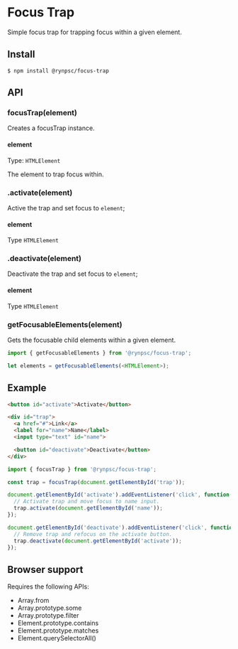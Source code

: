 # Focus Trap

Simple focus trap for trapping focus within a given element.

## Install

```
$ npm install @rynpsc/focus-trap
```

## API

### focusTrap(element)

Creates a focusTrap instance.

#### element

Type: `HTMLElement`

The element to trap focus within.

### .activate(element)

Active the trap and set focus to `element`;

#### element

Type `HTMLElement`

### .deactivate(element)

Deactivate the trap and set focus to `element`;

#### element

Type `HTMLElement`

### getFocusableElements(element)

Gets the focusable child elements within a given element.

```js
import { getFocusableElements } from '@rynpsc/focus-trap';

let elements = getFocusableElements(<HTMLElement>);
```

## Example

```html
<button id="activate">Activate</button>

<div id="trap">
  <a href="#">Link</a>
  <label for="name">Name</label>
  <input type="text" id="name">

  <button id="deactivate">Deactivate</button>
</div>
```

```js
import { focusTrap } from '@rynpsc/focus-trap';

const trap = focusTrap(document.getElementById('trap'));

document.getElementById('activate').addEventListener('click', function() {
  // Activate trap and move focus to name input.
  trap.activate(document.getElementById('name'));
});

document.getElementById('deactivate').addEventListener('click', function() {
  // Remove trap and refocus on the activate button.
  trap.deactivate(document.getElementById('activate'));
});
```

## Browser support

Requires the following APIs:

- Array.from
- Array.prototype.some
- Array.prototype.filter
- Element.prototype.contains
- Element.prototype.matches
- Element​.query​SelectorAll()
